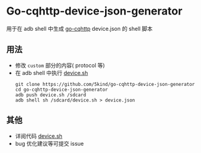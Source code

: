 # Go-cqhttp-device-json-generator
用于在 adb shell 中生成 [go-cqhttp](https://github.com/Mrs4s/go-cqhttp) device.json 的 shell 脚本 

## 用法
* 修改 `custom` 部分的内容( protocol 等)
* 在 adb shell 中执行 [device.sh](device.sh)
    ```
    git clone https://github.com/5kind/go-cqhttp-device-json-generator
    cd go-cqhttp-device-json-generator
    adb push device.sh /sdcard
    adb shell sh /sdcard/device.sh > device.json
    ```

## 其他
* 详阅代码 [device.sh](device.sh)
* bug 优化建议等可提交 issue
